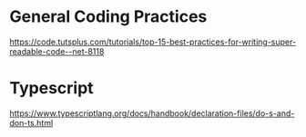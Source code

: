 # General Coding Practices
https://code.tutsplus.com/tutorials/top-15-best-practices-for-writing-super-readable-code--net-8118

# Typescript
https://www.typescriptlang.org/docs/handbook/declaration-files/do-s-and-don-ts.html
